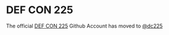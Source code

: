 # DEF CON 225

The official [DEF CON 225](https://github.com/dc225) Github Account has moved to [@dc225](https://github.com/dc225)
